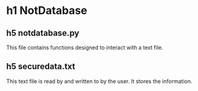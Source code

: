 # h1 NotDatabase


## h5 notdatabase.py
This file contains functions designed to interact with a text file. 


## h5 securedata.txt
This text file is read by and written to by the user. It stores the information.
